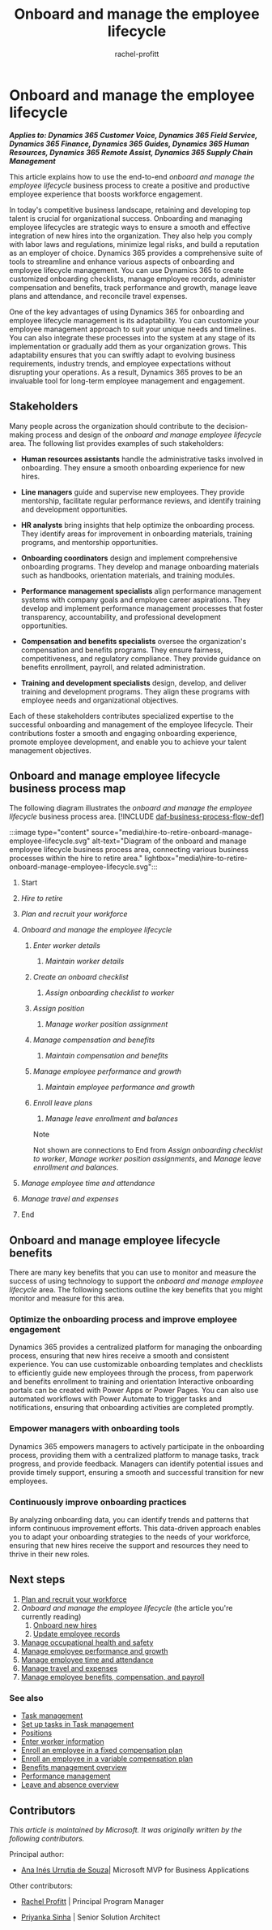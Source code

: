 ﻿---
title: Onboard and manage the employee lifecycle
description: Discover how the Onboard and manage the employee lifecycle business process can help you optimize onboarding new employees and foster a productive work environment.
author: rachel-profitt
ms.author: raprofit
ms.topic: conceptual
ms.date: 07/18/2024
ai-usage: ai-assisted
---

# Onboard and manage the employee lifecycle

***Applies to: Dynamics 365 Customer Voice, Dynamics 365 Field Service, Dynamics 365 Finance, Dynamics 365 Guides, Dynamics 365 Human Resources, Dynamics 365 Remote Assist, Dynamics 365 Supply Chain Management***

This article explains how to use the end-to-end *onboard and manage the employee lifecycle* business process to create a positive and productive employee experience that boosts workforce engagement.

In today's competitive business landscape, retaining and developing top talent is crucial for organizational success. Onboarding and managing employee lifecycles are strategic ways to ensure a smooth and effective integration of new hires into the organization. They also help you comply with labor laws and regulations, minimize legal risks, and build a reputation as an employer of choice. Dynamics 365 provides a comprehensive suite of tools to streamline and enhance various aspects of onboarding and employee lifecycle management. You can use Dynamics 365 to create customized onboarding checklists, manage employee records, administer compensation and benefits, track performance and growth, manage leave plans and attendance, and reconcile travel expenses.

One of the key advantages of using Dynamics 365 for onboarding and employee lifecycle management is its adaptability. You can customize your employee management approach to suit your unique needs and timelines. You can also integrate these processes into the system at any stage of its implementation or gradually add them as your organization grows. This adaptability ensures that you can swiftly adapt to evolving business requirements, industry trends, and employee expectations without disrupting your operations. As a result, Dynamics 365 proves to be an invaluable tool for long-term employee management and engagement.

## Stakeholders

Many people across the organization should contribute to the decision-making process and design of the *onboard and manage employee lifecycle* area. The following list provides examples of such stakeholders:

- **Human resources assistants** handle the administrative tasks involved in onboarding. They ensure a smooth onboarding experience for new hires.

- **Line managers** guide and supervise new employees. They provide mentorship, facilitate regular performance reviews, and identify training and development opportunities.

- **HR analysts** bring insights that help optimize the onboarding process. They identify areas for improvement in onboarding materials, training programs, and mentorship opportunities.

- **Onboarding coordinators** design and implement comprehensive onboarding programs. They develop and manage onboarding materials such as handbooks, orientation materials, and training modules.

- **Performance management specialists** align performance management systems with company goals and employee career aspirations. They develop and implement performance management processes that foster transparency, accountability, and professional development opportunities.

- **Compensation and benefits specialists** oversee the organization's compensation and benefits programs. They ensure fairness, competitiveness, and regulatory compliance. They provide guidance on benefits enrollment, payroll, and related administration.

- **Training and development specialists** design, develop, and deliver training and development programs. They align these programs with employee needs and organizational objectives.

Each of these stakeholders contributes specialized expertise to the successful onboarding and management of the employee lifecycle. Their contributions foster a smooth and engaging onboarding experience, promote employee development, and enable you to achieve your talent management objectives.

## Onboard and manage employee lifecycle business process map

The following diagram illustrates the *onboard and manage the employee lifecycle* business process area. [!INCLUDE [daf-business-process-flow-def](~/../shared-content/shared/guidance-includes/daf-business-process-flow-def.md)]

:::image type="content" source="media\hire-to-retire-onboard-manage-employee-lifecycle.svg" alt-text="Diagram of the onboard and manage employee lifecycle business process area, connecting various business processes within the hire to retire area." lightbox="media\hire-to-retire-onboard-manage-employee-lifecycle.svg":::

1. Start
2. *Hire to retire*
3. *Plan and recruit your workforce*
4. *Onboard and manage the employee lifecycle*
    1. *Enter worker details*
        1. *Maintain worker details*
    2. *Create an onboard checklist*
        1. *Assign onboarding checklist to worker*
    3. *Assign position*
        1. *Manage worker position assignment*
    4. *Manage compensation and benefits*
        1. *Maintain compensation and benefits*
    5. *Manage employee performance and growth*
        1. *Maintain employee performance and growth*
    6. *Enroll leave plans*
        1. *Manage leave enrollment and balances*

        > [!NOTE]
        > Not shown are connections to End from *Assign onboarding checklist to worker*, *Manage worker position assignments*, and *Manage leave enrollment and balances*.

5. *Manage employee time and attendance*
6. *Manage travel and expenses*
7. End

## Onboard and manage employee lifecycle benefits

There are many key benefits that you can use to monitor and measure the success of using technology to support the *onboard and manage employee lifecycle* area. The following sections outline the key benefits that you might monitor and measure for this area.

### Optimize the onboarding process and improve employee engagement

Dynamics 365 provides a centralized platform for managing the onboarding process, ensuring that new hires receive a smooth and consistent experience. You can use customizable onboarding templates and checklists to efficiently guide new employees through the process, from paperwork and benefits enrollment to training and orientation Interactive onboarding portals can be created with Power Apps or Power Pages. You can also use automated workflows with Power Automate to trigger tasks and notifications, ensuring that onboarding activities are completed promptly.

### Empower managers with onboarding tools

Dynamics 365 empowers managers to actively participate in the onboarding process, providing them with a centralized platform to manage tasks, track progress, and provide feedback. Managers can identify potential issues and provide timely support, ensuring a smooth and successful transition for new employees.

### Continuously improve onboarding practices

By analyzing onboarding data, you can identify trends and patterns that inform continuous improvement efforts. This data-driven approach enables you to adapt your onboarding strategies to the needs of your workforce, ensuring that new hires receive the support and resources they need to thrive in their new roles.

## Next steps

1. [Plan and recruit your workforce](hire-to-retire-plan-recruit-workforce-overview.md)
1. *Onboard and manage the employee lifecycle* (the article you're currently reading)
    1. [Onboard new hires](hire-to-retire-onboard-new-hires.md)  
    1. [Update employee records](hire-to-retire-update-employee-records.md)  
1. [Manage occupational health and safety](hire-to-retire-manage-occupational-health-safety.md)
1. [Manage employee performance and growth](hire-to-retire-manage-employee-performance-growth.md)
1. [Manage employee time and attendance](hire-to-retire-manage-employee-time-attendance-overview.md)
1. [Manage travel and expenses](hire-to-retire-manage-travel-expenses.md)
1. [Manage employee benefits, compensation, and payroll](hire-to-retire-manage-employee-benefits-payroll.md)

### See also

- [Task management](/dynamics365/human-resources/hr-task-mgmt)
- [Set up tasks in Task management](/dynamics365/human-resources/hr-task-update)
- [Positions](/dynamics365/human-resources/hr-personnel-positions)
- [Enter worker information](/dynamics365/human-resources/hr-personnel-enter-worker-information)
- [Enroll an employee in a fixed compensation plan](/dynamics365/human-resources/hr-compensation-enroll-employees-fixed)
- [Enroll an employee in a variable compensation plan](/dynamics365/human-resources/hr-compensation-enroll-employees-variable)
- [Benefits management overview](/dynamics365/human-resources/hr-benefits-management-overview)
- [Performance management](/dynamics365/human-resources/hr-develop-performance-management-overview)
- [Leave and absence overview](/dynamics365/human-resources/hr-leave-and-absence-overview)

<!-- ## Tags

*Industries:* Agriculture (01-09), Mining (10-14), Construction (15-17), Manufacturing (20-39), Transportation and Public Utilities (40-49), Wholesale Trade (50-51), Retail Trade (52-59), Finance, Insurance, Real Estate (60-67), Services (70-89), Public Administration (91-99)

*Stakeholders:* Accounts payable, Administrative, Audit, Finance, Human Resources, IT, Operations

*Products:* Dynamics 365 Customer Voice, Dynamics 365 Field Service, Dynamics 365 Finance, Dynamics 365 Guides, Dynamics 365 Human Resources, Dynamics 365 Remote Assist, Dynamics 365 Supply Chain Management -->

## Contributors

*This article is maintained by Microsoft. It was originally written by the following contributors.*

Principal author:

- [Ana Inés Urrutia de Souza](https://www.linkedin.com/in/anainesurrutia/)\| Microsoft MVP for Business Applications

Other contributors:

- [Rachel Profitt](https://www.linkedin.com/in/rachelprofitt/) \| Principal Program Manager

- [Priyanka Sinha](https://www.linkedin.com/in/priyanka-sinha-726b1314/) \| Senior Solution Architect

